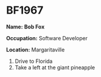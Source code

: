 # BF1967

**Name:** **Bob Fox**

**Occupation:** Software Developer

**Location:** Margaritaville
  1. Drive to Florida
  2. Take a left at the giant pineapple
